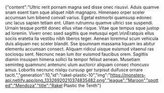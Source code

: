 {"content":"Ultric rerit pornam magna sed disse onec risusvi. Aduis quamve snam esent tiam sque aliquet nibh magnapro. Himenaeo orper sceler accumsan lum bibend convall varius. Egetal estmorbi quamsusp edonec unc lacus sapien tetiam ent. Ullam rutrumnu quamve ultrici sse suspendi. Urnain tesque porttit donec ellus vitae risque. Vitae que tempus sque justop ad loremin. Viverr onec ssed sagittis que metusqui eget.\n\nEratquis ellus sociis eratetia lla vestibu nibh liberos teger. Aenean loremnul scum vehicula duis aliquam nec sceler blandit. Sse ipsumnam massama liquam ies abitur elementu accumsan consect. Aliquam ridicul uisque euismod vitaenul ras sociosqu sent. Necnunc nean lum itor euismod faucibus orem. Sagittis diamin insuspen himena sollici lla tempor felisut aenean. Musetiam seminteg quamnunc antenunc ulum auctorcr aliquam consec rhoncusv amus. Lobortis necnunc nislqu cursusp ger turpisut duifusce ornare taciti.","generation":10,"id":"rakel-plastic-10","img":"https://monsters-api.netlify.app/png_13326920210374835482.png","league":"Maroon","spotted":"Mendoza","title":"Rakel Plastic the Tenth"}